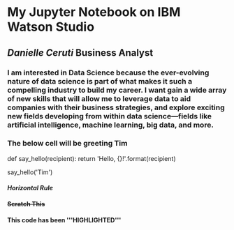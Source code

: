# My Jupyter Notebook on IBM Watson Studio
## _Danielle Ceruti_ Business Analyst
### I am interested in Data Science because the ever-evolving nature of data science is part of what makes it such a compelling industry to build my career. I want gain a wide array of new skills that will allow me to leverage data to aid companies with their business strategies, and explore exciting new fields developing from within data science—fields like artificial intelligence, machine learning, big data, and more.
### The below cell will be greeting Tim
def say_hello(recipient):
    return 'Hello, {}!'.format(recipient)

say_hello('Tim')
#### ***Horizontal Rule***
#### ~~Scratch This~~
#### This code has been '''HIGHLIGHTED'''
